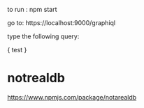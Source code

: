 to run :
npm start

go to:
https://localhost:9000/graphiql

type the following query:

{
  test
}

# notrealdb
https://www.npmjs.com/package/notarealdb